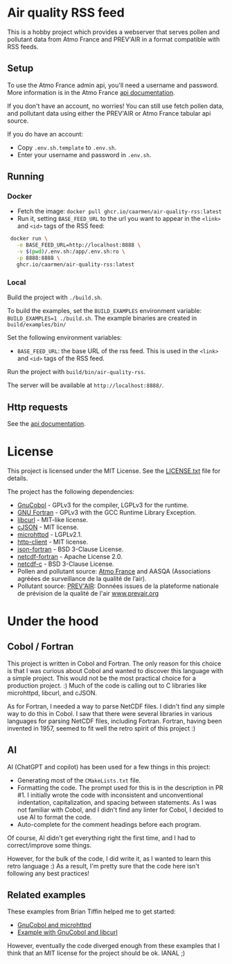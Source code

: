 # Air quality RSS feed

This is a hobby project which provides a webserver that serves pollen and pollutant data from Atmo France and PREV'AIR in a format compatible with RSS feeds.

## Setup
To use the Atmo France admin api, you'll need a username and password. More information is in the Atmo France [api documentation](https://admindata.atmo-france.org/api/doc/v2).

If you don't have an account, no worries! You can still use fetch pollen data, and pollutant data using either the PREV'AIR or Atmo France tabular api source.

If you do have an account:
* Copy `.env.sh.template` to `.env.sh`.
* Enter your username and password in `.env.sh`.

## Running
### Docker
* Fetch the image: `docker pull ghcr.io/caarmen/air-quality-rss:latest`
* Run it, setting `BASE_FEED_URL` to the url you want to appear in the `<link>` and `<id>` tags of the RSS feed:
```bash
 docker run \
   -e BASE_FEED_URL=http://localhost:8888 \
   -v $(pwd)/.env.sh:/app/.env.sh:ro \
   -p 8888:8888 \
   ghcr.io/caarmen/air-quality-rss:latest
```

### Local
Build the project with `./build.sh`.

To build the examples, set the `BUILD_EXAMPLES` environment variable: `BUILD_EXAMPLES=1 ./build.sh`. The example binaries are created in `build/examples/bin/`

Set the following environment variables:
* `BASE_FEED_URL`: the base URL of the rss feed. This is used in the `<link>` and `<id>` tags of the RSS feed.

Run the project with `build/bin/air-quality-rss`.

The server will be available at `http://localhost:8888/`.

## Http requests
See the [api documentation](https://caarmen.github.io/air-quality-rss/api.html).

# License
This project is licensed under the MIT License. See the [LICENSE.txt](LICENSE.txt) file for details.

The project has the following dependencies:
* [GnuCobol](https://sourceforge.net/p/gnucobol/code/HEAD/tree/trunk/) - GPLv3 for the compiler, LGPLv3 for the runtime.
* [GNU Fortran](https://github.com/gcc-mirror/gcc/tree/master/libgfortran) - GPLv3 with the GCC Runtime Library Exception.
* [libcurl](https://github.com/curl/curl) - MIT-like license.
* [cJSON](https://github.com/DaveGamble/cJSON) - MIT license.
* [microhttpd](https://www.gnu.org/software/libmicrohttpd/) - LGPLv2.1.
* [http-client](https://github.com/fortran-lang/http-client.git) - MIT license.
* [json-fortran](https://github.com/jacobwilliams/json-fortran) - BSD 3-Clause License.
* [netcdf-fortran](https://github.com/Unidata/netcdf-fortran) - Apache License 2.0.
* [netcdf-c](https://github.com/Unidata/netcdf-c) - BSD 3-Clause License.
* Pollen and pollutant source: [Atmo France](https://www.atmo-france.org/article/atmo-data-un-acces-unique-aux-donnees-produites-par-les-aasqa) and AASQA (Associations
agréées de surveillance de la qualité de l’air).
* Pollutant source: [PREV'AIR](https://www.prevair.org/): Données issues de la plateforme nationale de prévision de la qualité de l'air www.prevair.org



# Under the hood
## Cobol / Fortran
This project is written in Cobol and Fortran. The only reason for this
choice is that I was curious about Cobol and wanted to 
discover this language with a simple project. This would not
be the most practical choice for a production project. :) Much of
the code is calling out to C libraries like microhttpd, libcurl, and cJSON.

As for Fortran, I needed a way to parse NetCDF files. I didn't find any simple way to do this in Cobol. I saw that
there were several libraries in various languages for
parsing NetCDF files, including Fortran. Fortran, having been invented in 1957, seemed to fit well the retro spirit
of this project :)


## AI
AI (ChatGPT and copilot) has been used for a few things in this project:
* Generating most of the `CMakeLists.txt` file.
* Formatting the code. The prompt used for this is in the description in PR #1.
  I initially wrote the code with inconsistent and unconventional indentation,
  capitalization, and spacing between statements. As I was not familiar with Cobol, and
  I didn't find any linter for Cobol, I decided to use AI to format the code.
* Auto-complete for the comment headings before each program.

Of course, AI didn't get everything right the first time, and I had to correct/improve
some things.

However, for the bulk of the code, I did write it, as I wanted to learn this retro
language :) As a result, I'm pretty sure that the code here isn't following any best practices!

## Related examples
These examples from Brian Tiffin helped me to get started:
* [GnuCobol and microhttpd](https://gnucobol.sourceforge.io/faq/index.html#gnu-libmicrohttpd)
* [Example with GnuCobol and libcurl](https://gnucobol.sourceforge.io/faq/index.html#function-id)

However, eventually the code diverged enough from these examples that I
think that an MIT license for the project should be ok. IANAL ;)
